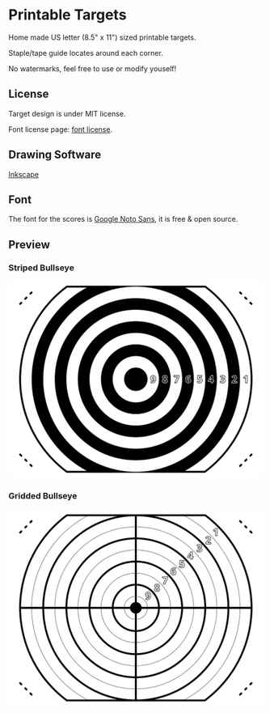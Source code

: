 # Printable Targets

Home made US letter (8.5" x 11") sized printable targets.

Staple/tape guide locates around each corner.

No watermarks, feel free to use or modify youself!

## License

Target design is under MIT license.

Font license page: [font license](https://fonts.google.com/noto/specimen/Noto+Sans/license).

## Drawing Software

[Inkscape](https://inkscape.org/)

## Font

The font for the scores is [Google Noto Sans](https://fonts.google.com/noto/specimen/Noto+Sans), it is free & open source.

## Preview

### Striped Bullseye

![](imgs/striped_bullseye.png)

### Gridded Bullseye

![](imgs/gridded-bullseye.png)